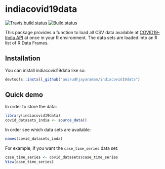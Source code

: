 # indiacovid19data

<!-- badges: start -->
[![Travis build status](https://api.travis-ci.org/anirudhjayaraman/indiacovid19data.svg?branch=master)](https://travis-ci.org/github/anirudhjayaraman/indiacovid19data)
[![Build status](https://ci.appveyor.com/api/projects/status/r66r2qbm5o1kco26/branch/master?svg=true)](https://ci.appveyor.com/project/anirudhjayaraman/indiacovid19data-x19vb/branch/master)
<!-- badges: end -->


This package provides a function to load all CSV data available  at 
[COVID19-India API](https://api.covid19india.org/) at once in your R environment.
The data sets are loaded into an R list of R Data Frames.

## Installation

You can install indiacovid19data like so:

``` r
devtools::install_github("anirudhjayaraman/indiacovid19data")
```

## Quick demo

In order to store the data:

``` r
library(indiacovid19data)
covid_datasets_india <- source_data()
```

In order see which data sets are available:
```r
names(covid_datasets_inda)
```

For example, if you want the `case_time_series` data set:
```r
case_time_series <- covid_datasets$case_time_series
View(case_time_series)
```

